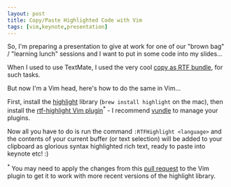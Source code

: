 ```yaml
---
layout: post
title: Copy/Paste Highlighted Code with Vim
tags: [vim,keynote,presentation]
---
```


So, I'm preparing a presentation to give at work for one of our "brown bag" /
"learning lunch" sessions and I want to put in some code into my slides...

When I used to use TextMate, I used the very cool [copy as RTF
bundle](https://github.com/drnic/copy-as-rtf-tmbundle), for such tasks.

But now I'm a Vim head, here's how to do the same in Vim...

First, install the
[highlight](http://www.andre-simon.de/doku/highlight/en/highlight.html) library
(`brew install highlight` on the mac), then install the [rtf-highlight Vim
plugin](https://github.com/dharanasoft/rtf-highlight)<sup>\*</sup> - I
recommend [vundle](https://github.com/gmarik/vundle) to manage your plugins.

Now all you have to do is run the command `:RTFHighlight <language>` and the
contents of your current buffer (or text selection) will be added to your
clipboard as glorious syntax highlighted rich text, ready to paste into
keynote etc! :)

<sup>\*</sup> You may need to apply the changes from this
[pull request](https://github.com/dharanasoft/rtf-highlight/pull/1) to the Vim
plugin to get it to work with more recent versions of the highlight library.

